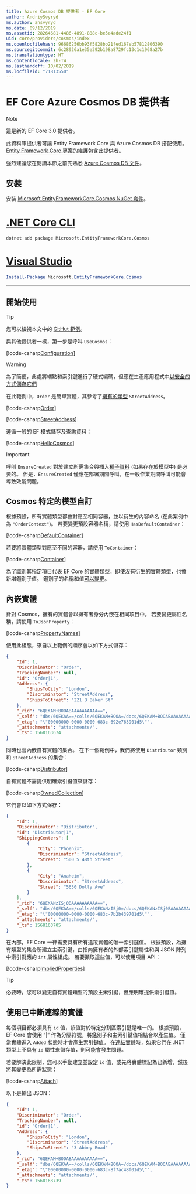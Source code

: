 ```yaml
---
title: Azure Cosmos DB 提供者 - EF Core
author: AndriySvyryd
ms.author: ansvyryd
ms.date: 09/12/2019
ms.assetid: 28264681-4486-4891-888c-be5e4ade24f1
uid: core/providers/cosmos/index
ms.openlocfilehash: 96686256bb93f5828bb21fed167eb57812806390
ms.sourcegitcommit: 6c28926a1e35e392b198a8729fc13c1c1968a27b
ms.translationtype: HT
ms.contentlocale: zh-TW
ms.lasthandoff: 10/02/2019
ms.locfileid: "71813550"
---
```

# <a name="ef-core-azure-cosmos-db-provider"></a>EF Core Azure Cosmos DB 提供者

>[!NOTE]
> 這是新的 EF Core 3.0 提供者。

此資料庫提供者可讓 Entity Framework Core 與 Azure Cosmos DB 搭配使用。 [Entity Framework Core 專案](https://github.com/aspnet/EntityFrameworkCore)的維護包含此提供者。

強烈建議您在閱讀本節之前先熟悉 [Azure Cosmos DB 文件](https://docs.microsoft.com/en-us/azure/cosmos-db/introduction)。

## <a name="install"></a>安裝

安裝 [Microsoft.EntityFrameworkCore.Cosmos NuGet 套件](https://www.nuget.org/packages/Microsoft.EntityFrameworkCore.Cosmos/)。

# <a name="net-core-clitabdotnet-core-cli"></a>[.NET Core CLI](#tab/dotnet-core-cli)

``` console
dotnet add package Microsoft.EntityFrameworkCore.Cosmos
```

# <a name="visual-studiotabvs"></a>[Visual Studio](#tab/vs)

``` powershell
Install-Package Microsoft.EntityFrameworkCore.Cosmos
```

***

## <a name="get-started"></a>開始使用

> [!TIP]  
> 您可以檢視本文中的 [GitHut 範例](https://github.com/aspnet/EntityFramework.Docs/tree/master/samples/core/Cosmos)。

與其他提供者一樣，第一步是呼叫 `UseCosmos`：

[!code-csharp[Configuration](../../../../samples/core/Cosmos/ModelBuilding/OrderContext.cs?name=Configuration)]

> [!WARNING]
> 為了簡便，此處將端點和索引鍵進行了硬式編碼，但應在生產應用程式中[以安全的方式儲存它們](https://docs.microsoft.com/aspnet/core/security/app-secrets#secret-manager)

在此範例中，`Order` 是簡單實體，其參考了[擁有的類型](../../modeling/owned-entities.md) `StreetAddress`。

[!code-csharp[Order](../../../../samples/core/Cosmos/ModelBuilding/Order.cs?name=Order)]

[!code-csharp[StreetAddress](../../../../samples/core/Cosmos/ModelBuilding/StreetAddress.cs?name=StreetAddress)]

遵循一般的 EF 模式儲存及查詢資料：

[!code-csharp[HelloCosmos](../../../../samples/core/Cosmos/ModelBuilding/Sample.cs?name=HelloCosmos)]

> [!IMPORTANT]
> 呼叫 `EnsureCreated` 對於建立所需集合與插入[種子資料](../../modeling/data-seeding.md) (如果存在於模型中) 是必要的。 但是，`EnsureCreated` 僅應在部署期間呼叫，在一般作業期間呼叫可能會導致效能問題。

## <a name="cosmos-specific-model-customization"></a>Cosmos 特定的模型自訂

根據預設，所有實體類型都會對應至相同容器，並以衍生的內容命名 (在此案例中為 `"OrderContext"`)。 若要變更預設容器名稱，請使用 `HasDefaultContainer`：

[!code-csharp[DefaultContainer](../../../../samples/core/Cosmos/ModelBuilding/OrderContext.cs?name=DefaultContainer)]

若要將實體類型對應至不同的容器，請使用 `ToContainer`：

[!code-csharp[Container](../../../../samples/core/Cosmos/ModelBuilding/OrderContext.cs?name=Container)]

為了識別其指定項目代表 EF Core 的實體類型，即使沒有衍生的實體類型，也會新增鑑別子值。 鑑別子的名稱和值[可以變更](../../modeling/inheritance.md)。

## <a name="embedded-entities"></a>內嵌實體

針對 Cosmos，擁有的實體會以擁有者身分內嵌在相同項目中。 若要變更屬性名稱，請使用 `ToJsonProperty`：

[!code-csharp[PropertyNames](../../../../samples/core/Cosmos/ModelBuilding/OrderContext.cs?name=PropertyNames)]

使用此組態，來自以上範例的順序會以如下方式儲存：

``` json
{
    "Id": 1,
    "Discriminator": "Order",
    "TrackingNumber": null,
    "id": "Order|1",
    "Address": {
        "ShipsToCity": "London",
        "Discriminator": "StreetAddress",
        "ShipsToStreet": "221 B Baker St"
    },
    "_rid": "6QEKAM+BOOABAAAAAAAAAA==",
    "_self": "dbs/6QEKAA==/colls/6QEKAM+BOOA=/docs/6QEKAM+BOOABAAAAAAAAAA==/",
    "_etag": "\"00000000-0000-0000-683c-692e763901d5\"",
    "_attachments": "attachments/",
    "_ts": 1568163674
}
```

同時也會內嵌自有實體的集合。 在下一個範例中，我們將使用 `Distributor` 類別和 `StreetAddress` 的集合：

[!code-csharp[Distributor](../../../../samples/core/Cosmos/ModelBuilding/Distributor.cs?name=Distributor)]

自有實體不需提供明確索引鍵值來儲存：

[!code-csharp[OwnedCollection](../../../../samples/core/Cosmos/ModelBuilding/Sample.cs?name=OwnedCollection)]

它們會以如下方式保存：

``` json
{
    "Id": 1,
    "Discriminator": "Distributor",
    "id": "Distributor|1",
    "ShippingCenters": [
        {
            "City": "Phoenix",
            "Discriminator": "StreetAddress",
            "Street": "500 S 48th Street"
        },
        {
            "City": "Anaheim",
            "Discriminator": "StreetAddress",
            "Street": "5650 Dolly Ave"
        }
    ],
    "_rid": "6QEKANzISj0BAAAAAAAAAA==",
    "_self": "dbs/6QEKAA==/colls/6QEKANzISj0=/docs/6QEKANzISj0BAAAAAAAAAA==/",
    "_etag": "\"00000000-0000-0000-683c-7b2b439701d5\"",
    "_attachments": "attachments/",
    "_ts": 1568163705
}
```

在內部，EF Core 一律需要具有所有追蹤實體的唯一索引鍵值。 根據預設，為擁有類型的集合所建立主索引鍵，由指向擁有者的外部索引鍵屬性和與 JSON 陣列中索引對應的 `int` 屬性組成。 若要擷取這些值，可以使用項目 API：

[!code-csharp[ImpliedProperties](../../../../samples/core/Cosmos/ModelBuilding/Sample.cs?name=ImpliedProperties)]

> [!TIP]
> 必要時，您可以變更自有實體類型的預設主索引鍵，但應明確提供索引鍵值。

## <a name="working-with-disconnected-entities"></a>使用已中斷連線的實體

每個項目都必須具有 `id` 值，該值對於特定分割區索引鍵是唯一的。 根據預設，EF Core 會使用 “|” 作為分隔符號，將鑑別子和主索引鍵值相結合以產生值。 僅當實體進入 `Added` 狀態時才會產生索引鍵值。 在[連結實體](../../saving/disconnected-entities.md)時，如果它們在 .NET 類型上不具有 `id` 屬性來儲存值，則可能會發生問題。

若要解決此限制，您可以手動建立並設定 `id` 值，或先將實體標記為已新增，然後將其變更為所需狀態：

[!code-csharp[Attach](../../../../samples/core/Cosmos/ModelBuilding/Sample.cs?highlight=4&name=Attach)]

以下是輸出 JSON：

``` json
{
    "Id": 1,
    "Discriminator": "Order",
    "TrackingNumber": null,
    "id": "Order|1",
    "Address": {
        "ShipsToCity": "London",
        "Discriminator": "StreetAddress",
        "ShipsToStreet": "3 Abbey Road"
    },
    "_rid": "6QEKAM+BOOABAAAAAAAAAA==",
    "_self": "dbs/6QEKAA==/colls/6QEKAM+BOOA=/docs/6QEKAM+BOOABAAAAAAAAAA==/",
    "_etag": "\"00000000-0000-0000-683c-8f7ac48f01d5\"",
    "_attachments": "attachments/",
    "_ts": 1568163739
}
```
